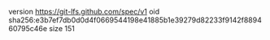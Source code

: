 version https://git-lfs.github.com/spec/v1
oid sha256:e3b7ef7db0d0d4f0669544198e41885b1e39279d82233f9142f889460795c46e
size 151
